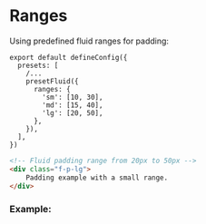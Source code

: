 <script setup>
import Ranges from '../components/Ranges.vue';
</script>

# Ranges
Using predefined fluid ranges for padding:

```js{8}
export default defineConfig({
  presets: [
    /...
    presetFluid({
      ranges: {
        'sm': [10, 30],
        'md': [15, 40],
        'lg': [20, 50],
      },
    }),
  ],
})
```

```html
<!-- Fluid padding range from 20px to 50px -->
<div class="f-p-lg">
    Padding example with a small range.
</div>
```

### Example:
<Ranges />
